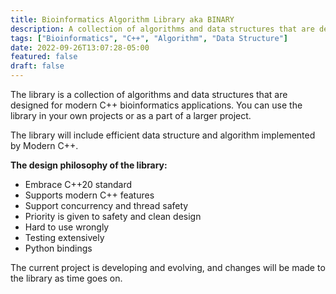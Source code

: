 ```yaml
---
title: Bioinformatics Algorithm Library aka BINARY
description: A collection of algorithms and data structures that are designed for modern C++ bioinformatics applications.
tags: ["Bioinformatics", "C++", "Algorithm", "Data Structure"]
date: 2022-09-26T13:07:28-05:00
featured: false
draft: false
---
```


The library is a collection of algorithms and data structures that are designed for modern C++ bioinformatics applications.
You can use the library in your own projects or as a part of a larger project.

The library will include efficient data structure and algorithm implemented by Modern C++.

**The design philosophy of the library:**

- Embrace C++20 standard
- Supports modern C++ features
- Support concurrency and thread safety
- Priority is given to safety and clean design
- Hard to use wrongly
- Testing extensively
- Python bindings

The current project is developing and evolving, and changes will be made to the library as time goes on.
